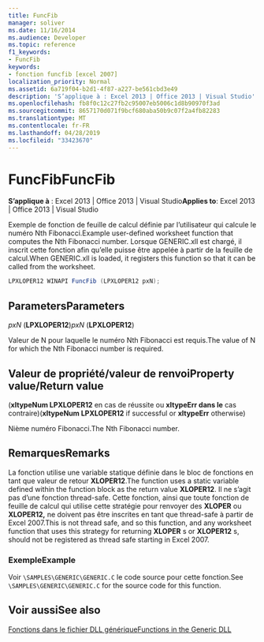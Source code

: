 ```yaml
---
title: FuncFib
manager: soliver
ms.date: 11/16/2014
ms.audience: Developer
ms.topic: reference
f1_keywords:
- FuncFib
keywords:
- fonction funcfib [excel 2007]
localization_priority: Normal
ms.assetid: 6a719f04-b2d1-4f87-a227-be561cbd3e49
description: 'S’applique à : Excel 2013 | Office 2013 | Visual Studio'
ms.openlocfilehash: fb8f0c12c27fb2c95007eb5006c1d8b90970f3ad
ms.sourcegitcommit: 8657170d071f9bcf680aba50b9c07f2a4fb82283
ms.translationtype: MT
ms.contentlocale: fr-FR
ms.lasthandoff: 04/28/2019
ms.locfileid: "33423670"
---
```

# <a name="funcfib"></a><span data-ttu-id="03c9e-104">FuncFib</span><span class="sxs-lookup"><span data-stu-id="03c9e-104">FuncFib</span></span>

 <span data-ttu-id="03c9e-105">**S’applique à** : Excel 2013 | Office 2013 | Visual Studio</span><span class="sxs-lookup"><span data-stu-id="03c9e-105">**Applies to**: Excel 2013 | Office 2013 | Visual Studio</span></span> 
  
<span data-ttu-id="03c9e-106">Exemple de fonction de feuille de calcul définie par l’utilisateur qui calcule le numéro Nth Fibonacci.</span><span class="sxs-lookup"><span data-stu-id="03c9e-106">Example user-defined worksheet function that computes the Nth Fibonacci number.</span></span> <span data-ttu-id="03c9e-107">Lorsque GENERIC.xll est chargé, il inscrit cette fonction afin qu’elle puisse être appelée à partir de la feuille de calcul.</span><span class="sxs-lookup"><span data-stu-id="03c9e-107">When GENERIC.xll is loaded, it registers this function so that it can be called from the worksheet.</span></span>
  
```cs
LPXLOPER12 WINAPI FuncFib (LPXLOPER12 pxN);
```

## <a name="parameters"></a><span data-ttu-id="03c9e-108">Parameters</span><span class="sxs-lookup"><span data-stu-id="03c9e-108">Parameters</span></span>

 <span data-ttu-id="03c9e-109">_pxN_ (**LPXLOPER12**)</span><span class="sxs-lookup"><span data-stu-id="03c9e-109">_pxN_ (**LPXLOPER12**)</span></span>
  
<span data-ttu-id="03c9e-110">Valeur de N pour laquelle le numéro Nth Fibonacci est requis.</span><span class="sxs-lookup"><span data-stu-id="03c9e-110">The value of N for which the Nth Fibonacci number is required.</span></span>
  
## <a name="property-valuereturn-value"></a><span data-ttu-id="03c9e-111">Valeur de propriété/valeur de renvoi</span><span class="sxs-lookup"><span data-stu-id="03c9e-111">Property value/Return value</span></span>

<span data-ttu-id="03c9e-112">(**xltypeNum LPXLOPER12** en cas de réussite ou **xltypeErr dans le** cas contraire)</span><span class="sxs-lookup"><span data-stu-id="03c9e-112">(**xltypeNum LPXLOPER12** if successful or **xltypeErr** otherwise)</span></span> 
  
<span data-ttu-id="03c9e-113">Nième numéro Fibonacci.</span><span class="sxs-lookup"><span data-stu-id="03c9e-113">The Nth Fibonacci number.</span></span>
  
## <a name="remarks"></a><span data-ttu-id="03c9e-114">Remarques</span><span class="sxs-lookup"><span data-stu-id="03c9e-114">Remarks</span></span>

<span data-ttu-id="03c9e-115">La fonction utilise une variable statique définie dans le bloc de fonctions en tant que valeur de retour **XLOPER12**.</span><span class="sxs-lookup"><span data-stu-id="03c9e-115">The function uses a static variable defined within the function block as the return value **XLOPER12**.</span></span> <span data-ttu-id="03c9e-116">Il ne s’agit pas d’une fonction thread-safe. Cette fonction, ainsi que toute fonction de feuille de calcul qui utilise cette stratégie pour renvoyer des **XLOPER** ou **XLOPER12,** ne doivent pas être inscrites en tant que thread-safe à partir de Excel 2007.</span><span class="sxs-lookup"><span data-stu-id="03c9e-116">This is not thread safe, and so this function, and any worksheet function that uses this strategy for returning **XLOPER** s or **XLOPER12** s, should not be registered as thread safe starting in Excel 2007.</span></span>
  
### <a name="example"></a><span data-ttu-id="03c9e-117">Exemple</span><span class="sxs-lookup"><span data-stu-id="03c9e-117">Example</span></span>

<span data-ttu-id="03c9e-118">Voir  `\SAMPLES\GENERIC\GENERIC.C` le code source pour cette fonction.</span><span class="sxs-lookup"><span data-stu-id="03c9e-118">See  `\SAMPLES\GENERIC\GENERIC.C` for the source code for this function.</span></span> 
  
## <a name="see-also"></a><span data-ttu-id="03c9e-119">Voir aussi</span><span class="sxs-lookup"><span data-stu-id="03c9e-119">See also</span></span>



[<span data-ttu-id="03c9e-120">Fonctions dans le fichier DLL générique</span><span class="sxs-lookup"><span data-stu-id="03c9e-120">Functions in the Generic DLL</span></span>](functions-in-the-generic-dll.md)

